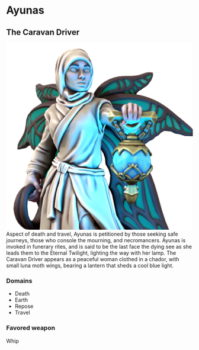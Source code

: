# Ayunas
## The Caravan Driver
![Ayunas, The Caravan Driver](../images/the_caravan_driver.png)
Aspect of death and travel, Ayunas is petitioned by those seeking safe journeys, those who console the mourning, and necromancers. Ayunas is invoked in funerary rites, and is said to be the last face the dying see as she leads them to the Eternal Twilight, lighting the way with her lamp. The Caravan Driver appears as a peaceful woman clothed in a chador, with small luna moth wings, bearing a lantern that sheds a cool blue light.

### Domains
- Death
- Earth
- Repose
- Travel

### Favored weapon
Whip
